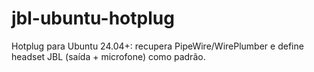 # jbl-ubuntu-hotplug
Hotplug para Ubuntu 24.04+: recupera PipeWire/WirePlumber e define headset JBL (saída + microfone) como padrão.
